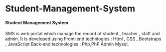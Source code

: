 # Student-Management-System
#### Student Management System
SMS is web portal which manage the record of student , teacher , staff and admin.
It is developed using Front-end technlogies : Html , CSS , Bootstraps , JavaScript 
                      Back-end technologies : Php,PhP Admin Mysql.


